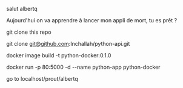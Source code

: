 salut albertq

Aujourd'hui on va apprendre à lancer mon appli de mort, tu es prêt ?

git clone this repo

git clone git@github.com:Inchallah/python-api.git

docker image build -t python-docker:0.1.0

docker run -p 80:5000 -d --name python-app python-docker

go to localhost/prout/albertq
